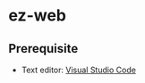 # ez-web

## Prerequisite

- Text editor: [Visual Studio Code](https://code.visualstudio.com/)

## 

